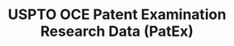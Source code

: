 ---
layout: default
bigquery: https://console.cloud.google.com/bigquery?p=patents-public-data&d=uspto_oce_pair&page=dataset
citation: 'Graham, S. Marco, A., and Miller, A. (2015). “The USPTO Patent Examination
  Research Dataset: A Window on the Process of Patent Examination.”'
contributors: Graham, S. Marco, A., Miller, A.
cost: None
description: The latest version of PatEx (referred to below as the 2020 release) contains
  detailed information on nearly 11.9 million publicly-viewable provisional and non-provisional
  patent applications to the USPTO and over 4.6 million Patent Cooperation Treaty
  (PCT) applications. It is based on data that OCE downloaded from the Patent Examination
  Data System (PEDS) in April, 2021. The PEDS data are sourced from Public PAIR. The
  first time that OCE used PEDS as the basis of PatEx was for the 2019 release. We
  took the PEDS data and organized it into the familiar PatEx data files, which are
  based on the organization of the Public PAIR portal. The data files include information
  on each application’s characteristics, prosecution history, continuation history,
  claims of foreign priority, patent term adjustment history, publication history,
  and correspondence address information.
documentation: 'For the 2019 and later releases, new technical documentation is available
  https://www.uspto.gov/sites/default/files/documents/PatEx-2019-Technical-Doc.pdf


  A document describing the 2014-2017 data sets is available and can be cited as:
  Graham, Stuart J.H. and Marco, Alan C. and Miller, Richard, The USPTO Patent Examination
  Research Dataset: A Window on the Process of Patent Examination (November 30, 2015).
  Available at SSRN: https://ssrn.com/abstract=2702637.'
last_edit: Mon, 04 Apr 2022 19:06:22 GMT
location: https://www.uspto.gov/ip-policy/economic-research/research-datasets/patent-examination-research-dataset-public-pair
maintained_by: EconomicsData@uspto.gov
related_publications: https://ssrn.com/abstract=29956744, https://ssrn.com/abstract=2702637
schema_fields: '[''patent_number'', ''foreign_parent_id'', ''examiner_name_last'',
  ''parent_country'', ''uspc_subclass'', ''parent_country_code'', ''abandon_date'',
  ''sequence_number'', ''correspondence_region_code'', ''correspondence_city'', ''status_description'',
  ''small_entity_indicator'', ''appl_status_code'', ''inventor_name_middle'', ''correspondence_country_name'',
  ''parent_application_number'', ''examiner_name_middle'', ''application_number_pair'',
  ''inventor_rank'', ''uspc_class'', ''earliest_pgpub_date'', ''inventor_country_code'',
  ''invention_title'', ''status_code'', ''file_location'', ''filing_date'', ''inventor_address_type'',
  ''correspondence_name_line_1'', ''application_number'', ''file_location_date'',
  ''inventor_name_first'', ''foreign_parent_date'', ''atty_docket_number'', ''correspondence_country_code'',
  ''event_description'', ''recorded_date'', ''correspondence_street_line_1'', ''inventor_name_last'',
  ''wipo_pub_number'', ''event_code'', ''earliest_pgpub_number'', ''confirm_number'',
  ''aia_first_to_file'', ''correspondence_street_line_2'', ''correspondence_name_line_2'',
  ''child_filing_date'', ''inventor_country_name'', ''appl_status_date'', ''examiner_name_first'',
  ''parent_filing_date'', ''examiner_id'', ''application_type'', ''child_application_number'',
  ''correspondence_postal_code'', ''continuation_type'', ''examiner_art_unit'', ''disposal_type'',
  ''correspondence_region_name'', ''inventor_region_code'', ''invention_subject_matter'',
  ''wipo_pub_date'', ''patent_issue_date'', ''customer_number'']'
shortname: patex
tags:
- patents
- legal
- history
terms_of_use: 'USPTO’s online databases are not designed or intended to be a source
  for bulk downloads of USPTO data when accessed through the website’s interfaces.
  Individuals, companies, IP addresses, or blocks of IP addresses who, in effect,
  deny or decrease service by generating unusually high numbers of database accesses
  (searches, pages, or hits), whether generated manually or in an automated fashion,
  may be denied access to USPTO servers without notice.


  Bulk data products may be separately obtained from the USPTO, either for free or
  at the cost of dissemination. For details, see information on Electronic Bulk Data
  Products: https://www.uspto.gov/learning-and-resources/electronic-bulk-data-products'
title: USPTO OCE Patent Examination Research Data (PatEx)
uuid: 4342caa7-23af-420c-b2f6-6088f133df6a
---
